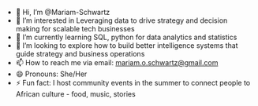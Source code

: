 - 👋 Hi, I’m @Mariam-Schwartz
- 👀 I’m interested in Leveraging data to drive strategy and decision making for scalable tech businesses 
- 🌱 I’m currently learning SQL, python for data analytics and statistics
- 💞️ I’m looking to explore how to build better intelligence systems that  guide strategy and business operations
- 📫 How to reach me via email: mariam.o.schwartz@gmail.com
- 😄 Pronouns: She/Her
- ⚡ Fun fact: I host community events in the summer to connect people to African culture - food, music, stories

<!---
Mariam-Schwartz/Mariam-Schwartz is a ✨ special ✨ repository because its `README.md` (this file) appears on your GitHub profile.
You can click the Preview link to take a look at your changes.
--->
